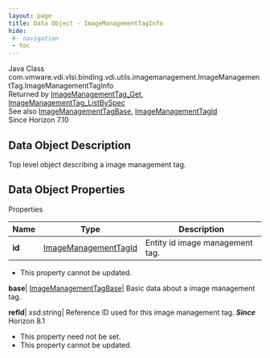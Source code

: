 ```yaml
---
layout: page
title: Data Object - ImageManagementTagInfo
hide:
 #- navigation
 - toc
---
```






Java Class
    com.vmware.vdi.vlsi.binding.vdi.utils.imagemanagement.ImageManagementTag.ImageManagementTagInfo  
Returned by
     [ImageManagementTag_Get](vdi.utils.imagemanagement.ImageManagementTag.md#get), [ImageManagementTag_ListBySpec](vdi.utils.imagemanagement.ImageManagementTag.md#listBySpec)  
See also
     [ImageManagementTagBase](vdi.utils.imagemanagement.ImageManagementTag.ImageManagementTagBase.md), [ImageManagementTagId](vdi.entity.ImageManagementTagId.md)  
Since 
    Horizon 7.10

## Data Object Description 

Top level object describing a image management tag. 

## Data Object Properties

Properties

Name |  Type |  Description   
---|---|---  
**id**| [ImageManagementTagId](vdi.entity.ImageManagementTagId.md)|  Entity id image management tag.   


* This property cannot be updated.

  
**base**| [ImageManagementTagBase](vdi.utils.imagemanagement.ImageManagementTag.ImageManagementTagBase.md)|  Basic data about a image management tag.   
  
**refId**|  xsd:string|  Reference ID used for this image management tag.  **_Since_** Horizon 8.1  


* This property need not be set.
* This property cannot be updated.

  
  
  
  
  
  

